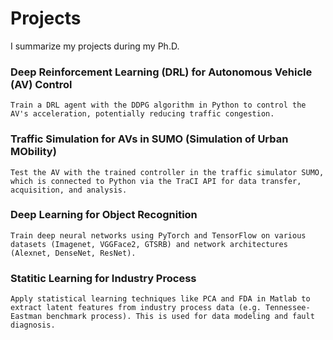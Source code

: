 # Projects
I summarize my projects during my Ph.D.

### Deep Reinforcement Learning (DRL) for Autonomous Vehicle (AV) Control
`Train a DRL agent with the DDPG algorithm in Python to control the AV's acceleration, potentially reducing traffic congestion.`

### Traffic Simulation for AVs in SUMO (Simulation of Urban MObility)
`Test the AV with the trained controller in the traffic simulator SUMO, which is connected to Python via the TraCI API for data transfer, acquisition, and analysis.`

### Deep Learning for Object Recognition
`Train deep neural networks using PyTorch and TensorFlow on various datasets (Imagenet, VGGFace2, GTSRB) and network architectures (Alexnet, DenseNet, ResNet).`

### Statitic Learning for Industry Process
`Apply statistical learning techniques like PCA and FDA in Matlab to extract latent features from industry process data (e.g. Tennessee-Eastman benchmark process). This is used for data modeling and fault diagnosis.`

